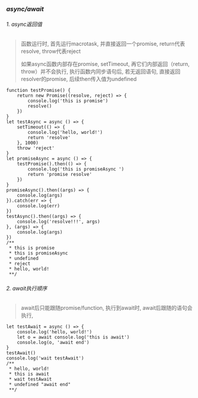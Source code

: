 ### _async/await_ 

###### 1. async返回值
>函数运行时, 首先运行macrotask, 并直接返回一个promise, return代表resolve, throw代表reject
>
>如果async函数内部存在promise, setTimeout, 再它们内部返回（return, throw）并不会执行, 执行函数内同步语句后, 若无返回语句, 直接返回resolver的promise, 后续then传入值为undefined

	function testPromise() {
        return new Promise((resolve, reject) => {
            console.log('this is promise')
            resolve()
        })
    }
    let testAsync = async () => {
        setTimeout(() => {
            console.log('hello, world!')
            return 'resolve'
        }, 1000)
        throw 'reject'
    }
    let promiseAsync = async () => {
        testPromise().then(() => {
            console.log('this is promiseAsync ')
            return 'promise resolve'
        })
    }
    promiseAsync().then((args) => {
        console.log(args)
    }).catch(err => {
        console.log(err)
    })
    testAsync().then((args) => {
        console.log('resolve!!!', args)
    }, (args) => {
        console.log(args)
    })
    /**
     * this is promise
     * this is promiseAsync
     * undefined
     * reject
     * hello, world!
     **/

###### 2. await执行顺序
>await后只能跟随promise/function, 执行到await时, await后跟随的语句会执行, 

	let testAwait = async () => {
        console.log('hello, world!')
        let o = await console.log('this is await') 
        console.log(o, 'await end')
    }
    testAwait()       
    console.log('wait testAwait')
	/**
     * hello, world!
     * this is await
     * wait testAwait
     * undefined "await end"
     **/

